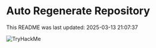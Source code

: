 # Auto Regenerate Repository

This README was last updated: 2025-03-13 21:07:37

 ![TryHackMe](https://tryhackme.com/badge/533634)
